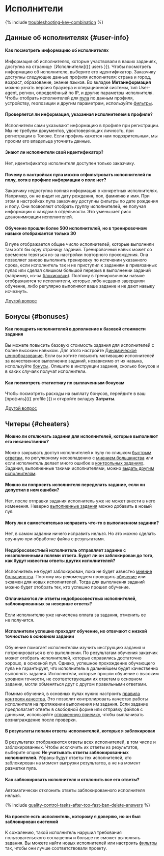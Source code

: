 # Исполнители

{% include [troubleshooting-key-combination](../_includes/troubleshooting/troubleshooting/id-troubleshooting/key-combination.md) %}


## Данные об исполнителях {#user-info}

#### Как посмотреть информацию об исполнителях

Информация об исполнителях, которые участвовали в ваших заданиях, доступна на странице  [Исполнители]({{ users }}). Чтобы посмотреть информацию об исполнителе, выберите его идентификатор. Заказчику доступны следующие данные профиля исполнителя: страна и город, возраст, образование, знание языков. Во вкладке **Метаинформация** можно узнать версию браузера и операционной системы, тип User-agent, регион, определённый по IP, и другие параметры исполнителя. Чтобы отобрать исполнителей для [пула](../../glossary.md#pool-ru) по данным профиля, устройству, геопозиции и другим параметрам, используйте [фильтры](../concepts/filters.md).

#### Проверяется ли информация, указанная исполнителем в профиле?

Исполнители сами указывают информацию в профиле при регистрации. Мы не требуем документов, удостоверяющих личность, при регистрации в Толоке. Если профиль кажется нам подозрительным, мы просим его владельца уточнить данные.

#### Знают ли исполнители свой идентификатор?

Нет, идентификатор исполнителя доступен только заказчику.

#### Почему в настройках пула можно отфильтровать исполнителей по полу, хотя в профиле информации о поле нет?

Заказчику недоступна полная информация о конкретных исполнителях. Например, он не видит их дату рождения, пол, фамилию и имя. При этом в настройках пула заказчику доступны фильтры по дате рождения и полу. Они позволяют отобрать группу исполнителей, не получая информации о каждом в отдельности. Это уменьшает риск деанонимизации исполнителей.

#### Обучение прошли более 500 исполнителей, но в тренировочном навыке отображается только 30

В пуле отображается общее число исполнителей, которые выполнили там хотя бы одну страницу заданий. Тренировочный навык может со временем теряться из-за настройки повторного прохождения. Она позволяет заново выполнить тренировку по истечении указанного срока, если исполнитель так и не приступил к заданиям в привязанных пулах или сделал слишком большой перерыв в выполнении заданий (например, из-за [блокировки](../../glossary.md#banned-worker-ru)). Поэтому в тренировочном навыке отображаются те исполнители, которые либо недавно завершили обучение, либо регулярно выполняют ваше задание и не дают навыку исчезнуть.

[Другой вопрос](support.md#help)


## Бонусы {#bonuses}

#### Как поощрить исполнителей в дополнение к базовой стоимости задания

Вы можете повысить базовую стоимость задания для исполнителей с более высоким навыком. Для этого настройте [Динамическое ценообразование](../concepts/dynamic-pricing.md). Если вы хотите повысить мотивацию исполнителей за качественное выполнение заданий, независимо от их навыка, используйте [бонусы](#bonuses). Опишите в инструкции задания, сколько бонусов и в каких случаях получат исполнители.

#### Как посмотреть статистику по выплаченным бонусам

Чтобы посмотреть расходы на выплату бонусов, перейдите в ваш  [профиль]({{ profile }}) и откройте вкладку **Затраты**.

[Другой вопрос](support.md#help)


## Читеры {#cheaters}

#### Можно ли отключать задания для исполнителей, которые выполняют его некачественно?

Можно закрывать доступ исполнителей к пулу по слишком [быстрым ответам](../concepts/quick-answers.md), по регулярному несовпадению с [мнением большинства](../concepts/mvote.md) или если исполнитель делает много ошибок в [контрольных заданиях](../concepts/goldenset.md). Задания, выполненные такими исполнителями, можно [выдать другим исполнителям](../concepts/restore-task-overlap.md).

#### Можно ли попросить исполнителя переделать задание, если он допустил в нем ошибки?

Нет, после отправки задания исполнитель уже не может внести в него изменения. Неверно [выполненные задания](../../glossary.md#submitted-answers-ru) можно добавить в новый пул.

#### Могу ли я самостоятельно исправить что-то в выполненном задании?

Нет, в самом задании ничего исправить нельзя. Но это можно сделать вручную при обработке файла с результатами.

#### Недобросовестный исполнитель отправляет задание с незаполненными полями ответа. Будет ли он заблокирован до того, как будут известны ответы других исполнителей?

Исполнитель не будет заблокирован, пока не будет известно [мнение большинства](../concepts/mvote.md). Поэтому мы рекомендуем проводить [обучение](../concepts/train.md) или экзамен для новых исполнителей. Тогда для выполнения заданий можно будет отобрать тех, кто успешно прошел обучение.

#### Оплачиваются ли ответы недобросовестных исполнителей, заблокированных за неверные ответы?

Если исполнителю уже начислена оплата за задания, отменить ее не получится.

#### Исполнители успешно проходят обучение, но отвечают с низкой точностью в основном задании

Обучение помогает исполнителям изучить инструкцию задания и потренироваться в его выполнении. По результатам обучения заказчик может отобрать исполнителей, которые справились достаточно хорошо, в основной пул. Однако, успешное прохождение обучающего пула не гарантирует, что исполнитель в дальнейшем будет качественно выполнять задания. Исполнители, которые прошли обучение с высоким уровнем точности, не соответствующим их ответам в основном задании, могли обменяться друг с другом правильными ответами.

Помимо обучения, в основных пулах нужно настроить [правила контроля качества.](../concepts/control.md) Это позволит контролировать качество работы исполнителя на протяжении выполнения им задания. Если задание предполагает ответы в свободной форме или отправку файлов с данными, используйте [отложенную приемку](../concepts/offline-accept.md), чтобы выплачивать вознаграждение после проверки.

#### В результаты попали ответы исполнителей, которых я заблокировал

В результатах отображаются ответы всех исполнителей, в том числе и заблокированных. Чтобы исключить их ответы из результатов, выберите опцию **Не учитывать ответы заблокированных исполнителей**. Убраны будут ответы тех исполнителей, кто заблокирован на момент выгрузки результатов, а не на момент разметки пула.

#### Как заблокировать исполнителя и отклонить все его ответы?

Автоматически отклонить ответы заблокированного исполнителя нельзя.

{% include [quality-control-tasks-after-too-fast-ban-delete-answers](../_includes/troubleshooting/pool-setup/id-quality-control/tasks-after-too-fast-ban-delete-answers.md) %}


#### На проекте есть исполнитель, которому я доверяю, но он был заблокирован системой

К сожалению, такой исполнитель нарушил требования пользовательского соглашения и больше не сможет выполнять задания. Вы можете найти новых исполнителей или настроить [фильтры](../concepts/filters.md) так, чтобы они лучше соответствовали проекту.
